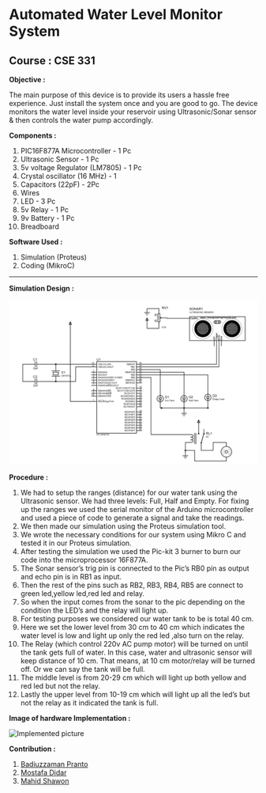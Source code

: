# Automated Water Level Monitor System

## Course : CSE 331 

**Objective :**

The main purpose of this device is to provide its users a hassle free experience. Just install the system once and you are good to go. The device monitors the water level inside your reservoir using Ultrasonic/Sonar sensor & then controls the water pump accordingly.


**Components :**

1. PIC16F877A Microcontroller - 1 Pc 
2. Ultrasonic Sensor - 1 Pc 
3. 5v voltage Regulator (LM7805) - 1 Pc 
4. Crystal oscillator (16 MHz) - 1
5. Capacitors (22pF) - 2Pc
6. Wires
7. LED - 3 Pc
8. 5v Relay - 1 Pc
9. 9v Battery - 1 Pc
10. Breadboard


**Software Used :**
1. Simulation (Proteus)
2. Coding (MikroC)

---

**Simulation Design :**

![Simulation](2.jpg)


**Procedure :**

1. We had to setup the ranges (distance) for our water tank using the Ultrasonic sensor. We had three levels: Full, Half and Empty. For fixing up the ranges we used the serial monitor of the Arduino microcontroller and used a piece of code to generate a signal and take the readings.
2. We then made our simulation using the Proteus simulation tool.
3. We wrote the necessary conditions for our system using Mikro C and tested it in our Proteus simulation.
4. After testing the simulation we used the Pic-kit 3 burner to burn our code into the microprocessor 16F877A.
5. The Sonar sensor’s trig pin is connected to the Pic’s RB0 pin as output and echo pin is in RB1 as input.
6. Then the rest of the pins such as RB2, RB3, RB4, RB5 are connect to green led,yellow led,red led and relay.
7. So when the input comes from the sonar to the pic depending on the condition the LED’s and the relay will light up.
8. For testing purposes we considered our water tank to be is total 40 cm.
9. Here we set the lower level from 30 cm to 40 cm which indicates the water level is low and light up only the red led ,also turn on the relay.
10. The Relay (which control 220v AC pump motor) will be turned on until the tank gets full of water. In this case, water and ultrasonic sensor will keep distance of 10 cm. That means, at 10 cm motor/relay will be turned off. Or we can say the tank will be full.
11. The middle level is from 20-29 cm which will light up both yellow and red led but not the relay.
12. Lastly the upper level from 10-19 cm which will light up all the led’s but not the relay as it indicated the tank is full. 


**Image of hardware Implementation :**

![Implemented picture](imp.jpg)


**Contribution :**
1. [Badiuzzaman Pranto](https://github.com/prantoamt)
2. [Mostafa Didar](https://github.com/mossydidar)
3. [Mahid Shawon](https://github.com/MahidShawon)

